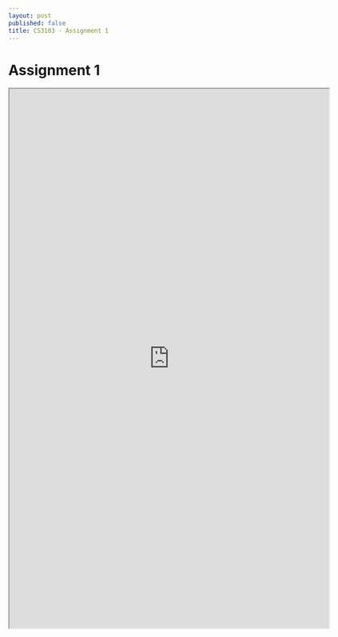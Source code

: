 ```yaml
---
layout: post
published: false
title: CS3103 - Assignment 1
---
```

# Assignment 1

<iframe src="https://drive.google.com/file/d/1dv7s3pkv1p5_OU_BpO0fTBDrNjFRjCpR/preview" width="640" height="1080"></iframe>
